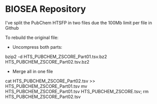 # BIOSEA Repository

I've split the PubChem HTSFP in two files due the 100Mb limit per file in Github

To rebuild the original file:

- Uncompress both parts: 

bzip2 -d HTS_PUBCHEM_ZSCORE_Part01.tsv.bz2 HTS_PUBCHEM_ZSCORE_Part02.tsv.bz2

- Merge all in one file

cat HTS_PUBCHEM_ZSCORE_Part02.tsv >> HTS_PUBCHEM_ZSCORE_Part01.tsv
mv HTS_PUBCHEM_ZSCORE_Part01.tsv HTS_PUBCHEM_ZSCORE.tsv; rm HTS_PUBCHEM_ZSCORE_Part02.tsv

